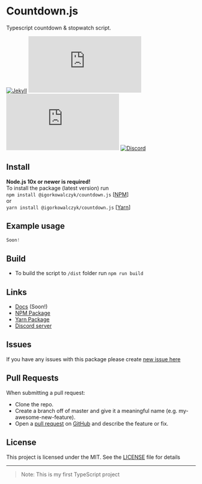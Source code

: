 # Countdown.js
Typescript countdown & stopwatch script.

[![Jekyll](https://img.shields.io/github/workflow/status/igorkowalczyk/countdown.js/typescript?style=flat-square&logo=github&color=%2334D058)](https://igorkowalczyk.github.io/countdown.js)
[![GitHub License](https://img.shields.io/github/license/igorkowalczyk/countdown.js?color=%2334D058&logo=github&style=flat-square)](https://igorkowalczyk.github.io/countdown.js/license.txt)
[![Version](https://img.shields.io/github/v/release/igorkowalczyk/countdown.js?color=%2334D058&logo=github&style=flat-square)](https://github.com/igorkowalczyk/countdown.js/releases)
[![Discord](https://img.shields.io/discord/666599184844980224?color=%2334D058&logo=discord&style=flat-square&logoColor=7289da)](https://igorkowalczyk.github.io/majobot/server)

## Install
**Node.js 10x or newer is required!**<br>
To install the package (latest version) run<br>
`npm install @igorkowalczyk/countdown.js` [[NPM](https://npmjs.org/package/@igorkowalczyk/countdown.js)]<br>
or<br>
`yarn install @igorkowalczyk/countdown.js` [[Yarn](https://yarnpkg.com/package/@igorkowalczyk/countdown.js)]

## Example usage
```js
Soon!
```

## Build
- To build the script to `/dist` folder run `npm run build`

## Links
 - [Docs](https://igorkowalczyk.github.io/countdown.js) (Soon!)
 - [NPM Package](https://npmjs.org/package/@igorkowalczyk/countdown.js)
 - [Yarn Package](https://yarnpkg.com/package/@igorkowalczyk/countdown.js)
 - [Discord server](https://majoexe.herokuapp.com/server)

## Issues
If you have any issues with this package please create [new issue here](https://github.com/igorkowalczyk/countdown.js/issues)

## Pull Requests
When submitting a pull request:
- Clone the repo.
- Create a branch off of master and give it a meaningful name (e.g. my-awesome-new-feature).
- Open a [pull request](https://github.com/igorkowalczyk/countdown.js/pulls) on [GitHub](https://github.com) and describe the feature or fix.

## License
This project is licensed under the MIT. See the [LICENSE](https://github.com/igorkowalczyk/countdown.js/blob/master/license.txt) file for details

--- 
> Note: This is my first TypeScript project
